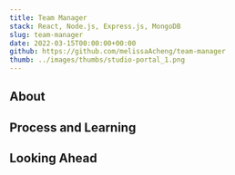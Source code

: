 ```yaml
---
title: Team Manager
stack: React, Node.js, Express.js, MongoDB
slug: team-manager
date: 2022-03-15T00:00:00+00:00
github: https://github.com/melissaAcheng/team-manager
thumb: ../images/thumbs/studio-portal_1.png
---
```


<!-- Screenshot of the project -->

<!-- About the project, what it does -->

## About

<!-- Any problems encountered -->

## Process and Learning

<!-- Next steps -->

## Looking Ahead
